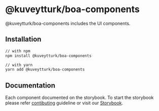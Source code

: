 # @kuveytturk/boa-components

@kuveytturk/boa-components includes the UI components.

## Installation


```sh
// with npm
npm install @kuveytturk/boa-components

// with yarn
yarn add @kuveytturk/boa-components
```

## Documentation

Each component documented on the storybook. To start the storybook please refer [contibuting](/CONTRIBUTING.md) guideline or visit our [Storybook](https://kuveytturk.github.io/boa).
